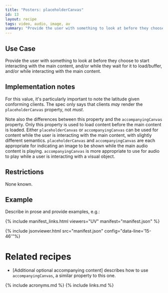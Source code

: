 ```yaml
---
title: "Posters: placeholderCanvas"
id: 13
layout: recipe
tags: video, audio, image, av
summary: "Provide the user with something to look at before they choose to start interacting with the object, and/or while they wait for it to load/buffer."
---
```


## Use Case

Provide the user with something to look at before they choose to start interacting with the main content, and/or while they wait for it to load/buffer, and/or while interacting with the main content.

## Implementation notes

For this value, it's particularly important to note the latitude given conforming clients. The spec only says that clients _may_ render the `placeholderCanvas` property, not _must_.

Note also the differences between this property and the `accompanyingCanvas` property. Only this property is used to load content before the main content is loaded. Either `placeholderCanvas` or `accompanyingCanvas` can be used for content while the user is interacting with the main content, with slightly different semantics. `placeholderCanvas` and `accompanyingCanvas` are each appropriate for indicating an image to be shown while the main audio content is playing. `accompanyingCanvas` is more appropriate to use for audio to play while a user is interacting with a visual object.

## Restrictions

None known.

## Example

Describe in prose and provide examples, e.g.: 

{% include manifest_links.html viewers="UV" manifest="manifest.json" %}

{% include jsonviewer.html src="manifest.json" config="data-line='15-46'"%}

# Related recipes

* [Additional optional accompanying content] describes how to use `accompanyingCanvas`, a similar property to this one.

{% include acronyms.md %}
{% include links.md %}

